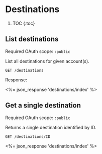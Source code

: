 # Destinations

1. TOC
{:toc}

## List destinations

Required OAuth scope: `:public`

List all destinations for given account(s).

~~~
GET /destinations
~~~

Response:

<%= json_response 'destinations/index' %>

## Get a single destination 

Required OAuth scope: `:public`

Returns a single destination identified by ID.

~~~
GET /destinations/ID
~~~

<%= json_response 'destinations/index' %>
